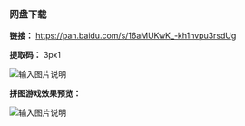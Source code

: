 ### 网盘下载

**链接：** https://pan.baidu.com/s/16aMUKwK_-kh1nvpu3rsdUg 

**提取码：** 3px1

![输入图片说明](https://images.gitee.com/uploads/images/2020/0820/120302_b512cd71_7785827.jpeg "图怪兽_6019894cc394ad904689234b6cf6b4c7_99096.jpg")

 **拼图游戏效果预览：** 

![输入图片说明](https://images.gitee.com/uploads/images/2020/0805/204401_2e81990d_7785827.png "3.png")